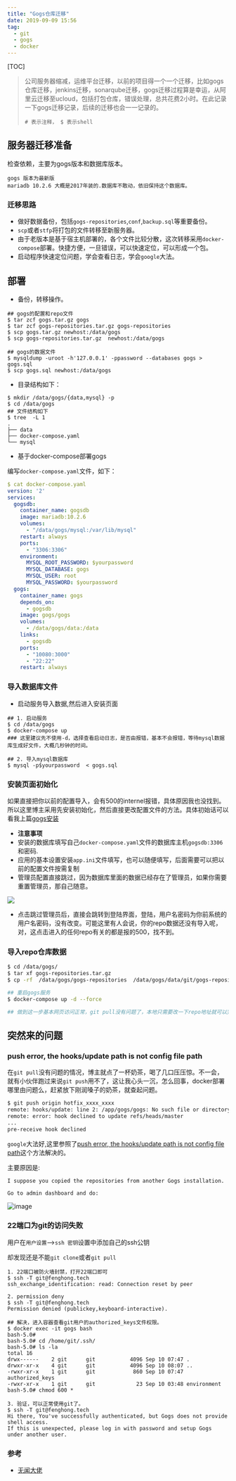 ```yaml
---
title: "Gogs仓库迁移"
date: 2019-09-09 15:56
tag: 
  - git
  - gogs
  - docker
---
```


[TOC]

> 公司服务器缩减，运维平台迁移，以前的项目得一个一个迁移，比如gogs仓库迁移，jenkins迁移，sonarqube迁移，gogs迁移过程算是幸运，从阿里云迁移至ucloud，包括打包仓库，错误处理，总共花费2小时。在此记录一下gogs迁移记录，后续的迁移也会一一记录的。
>
> `# 表示注释， $ 表示shell `

## 服务器迁移准备

检查依赖，主要为gogs版本和数据库版本。

```
gogs 版本为最新版
mariadb 10.2.6 大概是2017年装的.数据库不敢动，依旧保持这个数据库。
```

###  迁移思路

- 做好数据备份，包括`gogs-repositories`,`conf`,`backup.sql`等重要备份。
- `scp`或者`stfp`将打包的文件转移至新服务器。
- 由于老版本是基于宿主机部署的，各个文件比较分散，这次转移采用`docker-compose`部署。快捷方便，一旦错误，可以快速定位，可以形成一个包。
- 启动程序快速定位问题，学会查看日志，学会`google`大法。

## 部署

- 备份，转移操作。

```shell
## gogs的配置和repo文件
$ tar zcf gogs.tar.gz gogs
$ tar zcf gogs-repositories.tar.gz gogs-repositories
$ scp gogs.tar.gz newhost:/data/gogs
$ scp gogs-repositories.tar.gz  newhost:/data/gogs

## gogs的数据文件
$ mysqldump -uroot -h'127.0.0.1' -ppassword --databases gogs > gogs.sql 
$ scp gogs.sql newhost:/data/gogs
```

- 目录结构如下：

```
$ mkdir /data/gogs/{data,mysql} -p
$ cd /data/gogs
## 文件结构如下
$ tree  -L 1
.
├── data
├── docker-compose.yaml
└── mysql

```

- 基于docker-compose部署gogs

编写`docker-compose.yaml`文件，如下：

```yaml
$ cat docker-compose.yaml 
version: '2'
services:
  gogsdb:
    container_name: gogsdb
    image: mariadb:10.2.6
    volumes:
      - "/data/gogs/mysql:/var/lib/mysql"
    restart: always
    ports:
      - "3306:3306"
    environment:
      MYSQL_ROOT_PASSWORD: $yourpassword 
      MYSQL_DATABASE: gogs
      MYSQL_USER: root
      MYSQL_PASSWORD: $yourpassword
  gogs:
    container_name: gogs
    depends_on:
      - gogsdb
    image: gogs/gogs
    volumes:
      - /data/gogs/data:/data
    links:
      - gogsdb
    ports:
      - "10080:3000"
      - "22:22"
    restart: always
```

### 导入数据库文件

- 启动服务导入数据,然后进入安装页面

```shell
## 1. 启动服务
$ cd /data/gogs
$ docker-compose up 
### 这里建议先不使用-d，选择查看启动日志，是否由报错，基本不会报错，等待mysql数据库生成好文件，大概几秒钟的时间。

## 2. 导入mysql数据库
$ mysql -p$yourpassword  < gogs.sql
```

### 安装页面初始化

如果直接把你以前的配置导入，会有500的internel报错，具体原因我也没找到。所以这里博主采用先安装初始化，然后直接更改配置文件的方法。具体初始话可以看我上篇[gogs安装](https://wiki.fenghong.tech/go/gogs-repo-install.html)

- **注意事项**
- 安装的数据库填写自己`docker-compose.yaml`文件的数据库主机`gogsdb:3306`和密码.
- 应用的基本设置安装`app.ini`文件填写，也可以随便填写，后面需要可以把以前的配置文件按需复制
- 管理员配置直接跳过，因为数据库里面的数据已经存在了管理员，如果你需要重置管理员，那自己随意。

![](https://pic.fenghong.tech/gogsinstall.png)

- 点击跳过管理员后，直接会跳转到登陆界面，登陆，用户名密码为你前系统的用户名密码，没有改变。可能这里有人会说，你的repo数据还没有导入呢，对，这点击进入的任何repo有关的都是报的500，找不到。

### 导入repo仓库数据

```bash
$ cd /data/gogs/
$ tar xf gogs-repositories.tar.gz
$ cp -rf  /data/gogs/gogs-repositories  /data/gogs/data/git/gogs-repositories

## 重启gogs服务
$ docker-compose up -d --force

## 做到这一步基本网页访问正常，git pull没有问题了，本地只需要改一下repo地址就可以完美迁移完毕。
```

## 突然来的问题

### push error, the hooks/update path is not config file path

在`git pull`没有问题的情况，博主就点了一杯奶茶，喝了几口压压惊。不一会，就有小伙伴跑过来说`git push`用不了，这让我心头一沉，怎么回事，docker部署哪里由问题么，赶紧放下刚润嗓子的奶茶，就查起问题。

```bash
$ git push origin hotfix_xxxx_xxxx
remote: hooks/update: line 2: /app/gogs/gogs: No such file or directory
remote: error: hook declined to update refs/heads/master
...
pre-receive hook declined
```

`google`大法好,这里参照了[push error, the hooks/update path is not config file path](https://github.com/gogs/gogs/issues/1916)这个方法解决的。

主要原因是:

```
I suppose you copied the repositories from another Gogs installation.

Go to admin dashboard and do:
```

![image](https://pic.fenghong.tech/pusherror.png)

### 22端口为git的访问失败

用户在`用户设置`-->`ssh 密钥`设置中添加自己的ssh公钥

却发现还是不能`git clone`或者`git pull`

```shell
1. 22端口被防火墙封禁，打开22端口即可
$ ssh -T git@fenghong.tech
ssh_exchange_identification: read: Connection reset by peer

2. permission deny
$ ssh -T git@fenghong.tech
Permission denied (publickey,keyboard-interactive).

## 解决，进入容器查看git用户的authorized_keys文件权限。
$ docker exec -it gogs bash
bash-5.0# 
bash-5.0# cd /home/git/.ssh/
bash-5.0# ls -la
total 16
drwx------    2 git      git           4096 Sep 10 07:47 .
drwxr-xr-x    4 git      git           4096 Sep 10 08:07 ..
-rwxr-xr-x    1 git      git            860 Sep 10 07:47 authorized_keys
-rwxr-xr-x    1 git      git             23 Sep 10 03:48 environment
bash-5.0# chmod 600 *

3. 验证，可以正常使用git了。
$ ssh -T git@fenghong.tech
Hi there, You've successfully authenticated, but Gogs does not provide shell access.
If this is unexpected, please log in with password and setup Gogs under another user.
```

### 参考

- [无闻大佬](https://github.com/gogs/gogs)